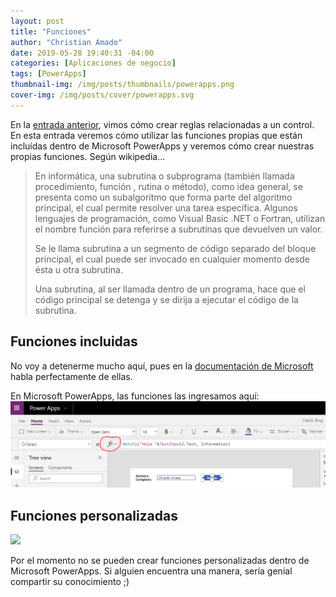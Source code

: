 ```yaml
---
layout: post
title: "Funciones"
author: "Christian Amado"
date: 2019-05-28 19:40:31 -04:00
categories: [Aplicaciones de negocio]
tags: [PowerApps]
thumbnail-img: /img/posts/thumbnails/powerapps.png
cover-img: /img/posts/cover/powerapps.svg
---
```


En la [entrada anterior](/posts/2019-05-16-reglas/), vimos cómo crear reglas relacionadas a un control. En esta entrada veremos cómo utilizar las funciones propias que están incluídas dentro de Microsoft PowerApps y veremos cómo crear nuestras propias funciones. Según wikipedia...

<!--more-->

> En informática, una subrutina o subprograma (también llamada procedimiento, función , rutina o método), como idea general, se presenta como un subalgoritmo que forma parte del algoritmo principal, el cual permite resolver una tarea específica. Algunos lenguajes de programación, como Visual Basic .NET o Fortran, utilizan el nombre función para referirse a subrutinas que devuelven un valor.
> 
> Se le llama subrutina a un segmento de código separado del bloque principal, el cual puede ser invocado en cualquier momento desde ésta u otra subrutina.
> 
> Una subrutina, al ser llamada dentro de un programa, hace que el código principal se detenga y se dirija a ejecutar el código de la subrutina.

## Funciones incluidas
No voy a detenerme mucho aquí, pues en la [documentación de Microsoft](https://docs.microsoft.com/es-es/powerapps/maker/canvas-apps/formula-reference) habla perfectamente de ellas.

En Microsoft PowerApps, las funciones las ingresamos aquí:  
![](/img/posts/migrated/2019/05/1-3.png)  

## Funciones personalizadas
![](/img/posts/migrated/2019/05/noloserick.gif)  

Por el momento no se pueden crear funciones personalizadas dentro de Microsoft PowerApps. Si alguien encuentra una manera, sería genial compartir su conocimiento ;)
